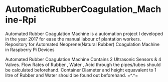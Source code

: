 # AutomaticRubberCoagulation_Machine-Rpi
Automated Rubber Coagulation Machine is a automation project I developed in the year 2017 for ease the manual labour of plantation workers.
Repository for Automated Neoprene(Natural Rubber) Coagulation Machine in Raspberry Pi Devices

Automated Rubber Coagulation Machine Contains 2 Ultrasonic Sensors & 4 Valves.
Flow Rates of Rubber , Water , Acid through the pipes/tubes should be calculated beforehand.
Container Diameter and height equavalent to 1 litre of Rubber and Water should be found out beforehand.
=^.^=
